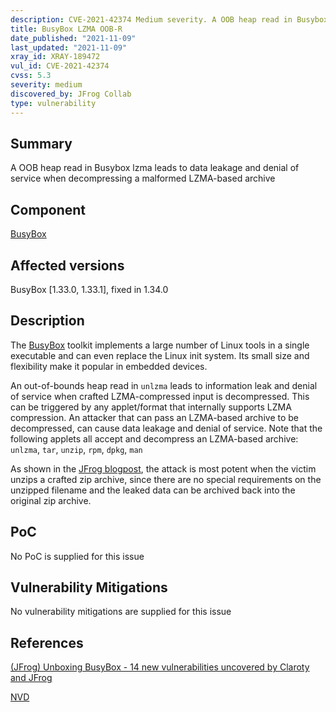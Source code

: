 ```yaml
---
description: CVE-2021-42374 Medium severity. A OOB heap read in Busybox lzma leads to data leakage and denial of service when decompressing a malformed LZMA-based archive
title: BusyBox LZMA OOB-R
date_published: "2021-11-09"
last_updated: "2021-11-09"
xray_id: XRAY-189472
vul_id: CVE-2021-42374
cvss: 5.3
severity: medium
discovered_by: JFrog Collab
type: vulnerability
---
```

## Summary
A OOB heap read in Busybox lzma leads to data leakage and denial of service when decompressing a malformed LZMA-based archive

## Component

[BusyBox](https://busybox.net/)

## Affected versions

BusyBox [1.33.0, 1.33.1], fixed in 1.34.0

## Description

The [BusyBox](https://busybox.net/) toolkit implements a large number of Linux tools in a single executable and can even replace the Linux init system. Its small size and flexibility make it popular in embedded devices.

An out-of-bounds heap read in `unlzma` leads to information leak and denial of service when crafted LZMA-compressed input is decompressed. This can be triggered by any applet/format that internally supports LZMA compression.
An attacker that can pass an LZMA-based archive to be decompressed, can cause data leakage and denial of service.
Note that the following applets all accept and decompress an LZMA-based archive:
`unlzma`, `tar`, `unzip`, `rpm`, `dpkg`, `man`

As shown in the [JFrog blogpost](https://jfrog.com/blog/unboxing-busybox-14-new-vulnerabilities-uncovered-by-claroty-and-jfrog/), the attack is most potent when the victim unzips a crafted zip archive, since there are no special requirements on the unzipped filename and the leaked data can be archived back into the original zip archive.

## PoC

No PoC is supplied for this issue

## Vulnerability Mitigations

No vulnerability mitigations are supplied for this issue

## References

[(JFrog) Unboxing BusyBox - 14 new vulnerabilities uncovered by Claroty and JFrog ](https://jfrog.com/blog/unboxing-busybox-14-new-vulnerabilities-uncovered-by-claroty-and-jfrog/)

[NVD](https://nvd.nist.gov/vuln/detail/CVE-2021-42374)